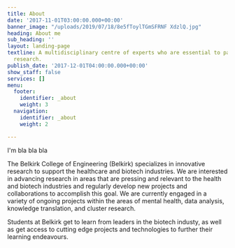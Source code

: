 ```yaml
---
title: About
date: '2017-11-01T03:00:00.000+00:00'
banner_image: "/uploads/2019/07/18/8e5fToylTGmSFRNF XdzlQ.jpg"
heading: About me
sub_heading: ''
layout: landing-page
textline: A multidisciplinary centre of experts who are essential to patient-oriented
  research.
publish_date: '2017-12-01T04:00:00.000+00:00'
show_staff: false
services: []
menu:
  footer:
    identifier: _about
    weight: 3
  navigation:
    identifier: _about
    weight: 2

---
```

I'm bla bla bla

The Belkirk College of Engineering (Belkirk) specializes in innovative research to support the healthcare and biotech industries. We are interested in advancing research in areas that are pressing and relevant to the health and biotech industries and regularly develop new projects and collaborations to accomplish this goal. We are currently engaged in a variety of ongoing projects within the areas of mental health, data analysis, knowledge translation, and cluster research.

Students at Belkirk get to learn from leaders in the biotech industy, as well as get access to cutting edge projects and technologies to further their learning endeavours.
